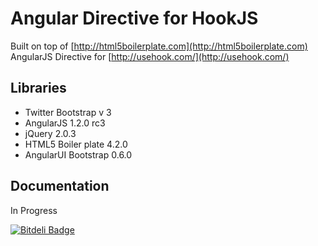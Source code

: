 # Angular Directive for HookJS

Built on top of [http://html5boilerplate.com](http://html5boilerplate.com)
AngularJS Directive for [http://usehook.com/](http://usehook.com/)

## Libraries

* Twitter Bootstrap v 3 
* AngularJS 1.2.0 rc3
* jQuery 2.0.3
* HTML5 Boiler plate 4.2.0
* AngularUI Bootstrap 0.6.0


## Documentation

In Progress



[![Bitdeli Badge](https://d2weczhvl823v0.cloudfront.net/frozonfreak/hookjs-angular-directive/trend.png)](https://bitdeli.com/free "Bitdeli Badge")

